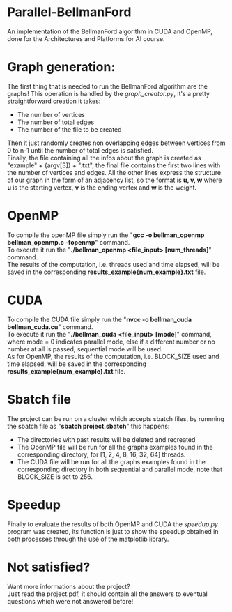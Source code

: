 # Parallel-BellmanFord
An implementation of the BellmanFord algorithm in CUDA and OpenMP, done for the Architectures and Platforms for AI course.

# Graph generation:
The first thing that is needed to run the BellmanFord algorithm are the graphs! This operation is handled by the *graph_creator.py*, it's a pretty straightforward creation it takes:
- The number of vertices
- The number of total edges
- The number of the file to be created

Then it just randomly creates non overlapping edges between vertices from 0 to n-1 until the number of total edges is satisfied. <br>
Finally, the file containing all the infos about the graph is created as "example" + {argv[3]} + ".txt", the final file contains the first two lines with the number of vertices and edges. All the other lines express the structure of our graph in the form of an adjacency list, so the format is **u, v, w** where **u** is the starting vertex, **v** is the ending vertex and **w** is the weight.

# OpenMP
To compile the openMP file simply run the "**gcc -o bellman_openmp bellman_openmp.c -fopenmp**" command. <br>
To execute it run the "**./bellman_openmp <file_input> [num_threads]**" command. <br>
The results of the computation, i.e. threads used and time elapsed, will be saved in the corresponding **results_example{num_example}.txt** file.

# CUDA
To compile the CUDA file simply run the "**nvcc -o bellman_cuda bellman_cuda.cu**" command. <br>
To execute it run the "**./bellman_cuda <file_input> [mode]**" command, where mode = 0 indicates parallel mode, else if a different number or no number at all is passed, sequential mode will be used. <br>
As for OpenMP, the results of the computation, i.e. BLOCK_SIZE used and time elapsed, will be saved in the corresponding **results_example{num_example}.txt** file.

# Sbatch file
The project can be run on a cluster which accepts sbatch files, by runnning the sbatch file as "**sbatch project.sbatch**" this happens:
- The directories with past results will be deleted and recreated
- The OpenMP file will be run for all the graphs examples found in the corresponding directory, for [1, 2, 4, 8, 16, 32, 64] threads.
- The CUDA file will be run for all the graphs examples found in the corresponding directory in both sequential and parallel mode, note that BLOCK_SIZE is set to 256.

# Speedup
Finally to evaluate the results of both OpenMP and CUDA the *speedup.py* program was created, its function is just to show the speedup obtained in both processes through the use of the matplotlib library.

# Not satisfied?
Want more informations about the project? <br>
Just read the project.pdf, it should contain all the answers to eventual questions which were not answered before!
